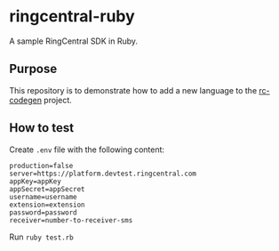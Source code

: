 # ringcentral-ruby

A sample RingCentral SDK in Ruby.


## Purpose

This repository is to demonstrate how to add a new language to the [rc-codegen](https://github.com/tylerlong/rc-codegen) project.


## How to test

Create `.env` file with the following content:

```
production=false
server=https://platform.devtest.ringcentral.com
appKey=appKey
appSecret=appSecret
username=username
extension=extension
password=password
receiver=number-to-receiver-sms
```

Run `ruby test.rb`
